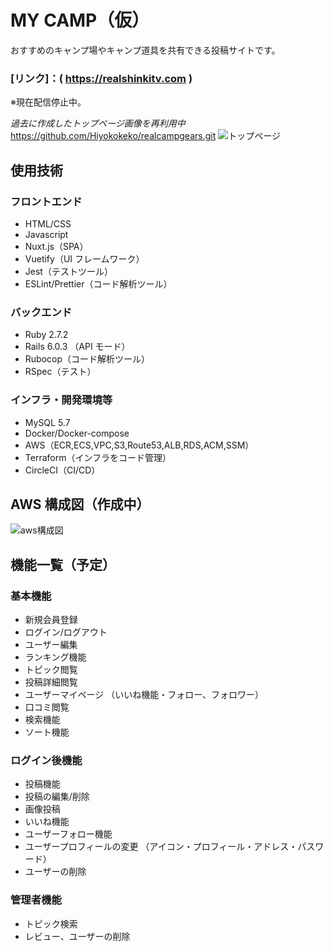 # MY CAMP（仮）

おすすめのキャンプ場やキャンプ道具を共有できる投稿サイトです。

### [リンク]：( https://realshinkitv.com )

※現在配信停止中。

_過去に作成したトップページ画像を再利用中_
https://github.com/Hiyokokeko/realcampgears.git
![トップページ](https://user-images.githubusercontent.com/62534064/142758379-f520c525-c685-4f70-b8c7-1a89097f86b4.jpg "トップ画像")

## 使用技術

### フロントエンド

- HTML/CSS
- Javascript
- Nuxt.js（SPA）
- Vuetify（UI フレームワーク）
- Jest（テストツール）
- ESLint/Prettier（コード解析ツール）

### バックエンド

- Ruby 2.7.2
- Rails 6.0.3 （API モード）
- Rubocop（コード解析ツール）
- RSpec（テスト）

### インフラ・開発環境等

- MySQL 5.7
- Docker/Docker-compose
- AWS（ECR,ECS,VPC,S3,Route53,ALB,RDS,ACM,SSM）
- Terraform（インフラをコード管理）
- CircleCI（CI/CD）

## AWS 構成図（作成中）

![aws構成図]()

## 機能一覧（予定）

### 基本機能

- 新規会員登録
- ログイン/ログアウト
- ユーザー編集
- ランキング機能
- トピック閲覧
- 投稿詳細閲覧
- ユーザーマイページ （いいね機能・フォロー、フォロワー）
- 口コミ閲覧
- 検索機能
- ソート機能

### ログイン後機能

- 投稿機能
- 投稿の編集/削除
- 画像投稿
- いいね機能
- ユーザーフォロー機能
- ユーザープロフィールの変更 （アイコン・プロフィール・アドレス・パスワード）
- ユーザーの削除

### 管理者機能

- トピック検索
- レビュー、ユーザーの削除
